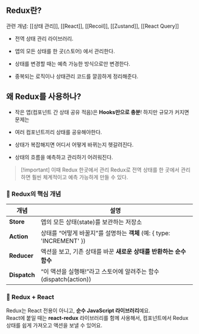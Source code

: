 
## Redux란?

관련 개념: [[상태 관리]], [[React]], [[Recoil]], [[Zustand]], [[React Query]]

- 전역 상태 관리 라이브러리.

- 앱의 모든 상태를 한 곳(스토어) 에서 관리한다.
- 상태를 변경할 때는 예측 가능한 방식으로만 변경한다.
- 중복되는 로직이나 상태관리 코드를 깔끔하게 정리해준다.

## 왜 Redux를 사용하나?

- 작은 앱(컴포넌트 간 상태 공유 적음)은 **Hooks만으로 충분**! 하지만 규모가 커지면 문제는

- 여러 컴포넌트끼리 상태를 공유해야한다.
- 상태가 복잡해지면 어디서 어떻게 바뀌는지 헷갈려진다.
- 상태의 흐름을 예측하고 관리하기 어려워진다. 

>[!important] 이때 Redux 한곳에서 관리
>Redux로 전역 상태를 한 곳에서 관리하면 훨씬 체계적이고 예측 가능하게 만들 수 있다. 

### 🔷 Redux의 핵심 개념

|개념|설명|
|---|---|
|**Store**|앱의 모든 상태(state)를 보관하는 저장소|
|**Action**|상태를 “어떻게 바꿀지”를 설명하는 **객체** (예: { type: 'INCREMENT' })|
|**Reducer**|액션을 보고, 기존 상태를 바꾼 **새로운 상태를 반환하는 순수 함수**|
|**Dispatch**|“이 액션을 실행해!”라고 스토어에 알려주는 함수 (dispatch(action))|

### 🔷 Redux + React

Redux는 React 전용이 아니고, **순수 JavaScript 라이브러리**예요.  
React에 붙일 때는 **react-redux** 라이브러리를 함께 사용해서, 컴포넌트에서 Redux 상태를 쉽게 가져오고 액션을 보낼 수 있어요.